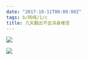 ```yaml
---
date: "2017-10-11T00:00:00Z"
tags: b/网络/1/c
title: 几天翻出不去浑身难受
---
```


![](http://du1ab.one/images/2017/sss1.jpg)

![](http://du1ab.one/images/2017/sss2.jpg)
